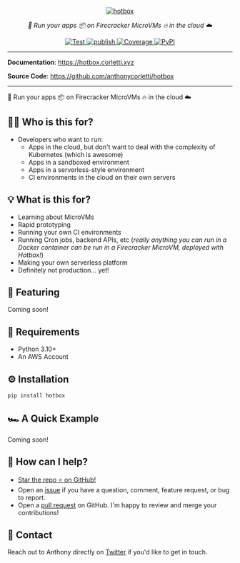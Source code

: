 <p align="center">
  <a href="https://hotbox.corletti.xyz"><img src="./img/logo.png" alt="hotbox"></a>
</p>
<p align="center">
    <em>🚀 Run your apps 📦 on Firecracker MicroVMs 🔥 in the cloud ☁️</em>
</p>
<p align="center">
<a href="https://github.com/anthonycorletti/hotbox/actions?query=workflow%3Atest" target="_blank">
    <img src="https://github.com/anthonycorletti/hotbox/workflows/test/badge.svg" alt="Test">
</a>
<a href="https://github.com/anthonycorletti/hotbox/actions?query=workflow%3Apublish" target="_blank">
    <img src="https://github.com/anthonycorletti/hotbox/workflows/publish/badge.svg" alt="publish">
</a>
<a href="https://codecov.io/gh/anthonycorletti/hotbox" target="_blank">
    <img src="https://img.shields.io/codecov/c/github/anthonycorletti/hotbox?color=%2334D058" alt="Coverage">
</a>
<a href="https://pypi.org/project/hotbox/" target="_blank">
    <img alt="PyPI" src="https://img.shields.io/pypi/v/hotbox?color=blue">
</a>
</p>

---

**Documentation**: <a href="https://hotbox.corletti.xyz" target="_blank">https://hotbox.corletti.xyz</a>

**Source Code**: <a href="https://github.com/anthonycorletti/hotbox" target="_blank">https://github.com/anthonycorletti/hotbox</a>

---

🚀 Run your apps 📦 on Firecracker MicroVMs 🔥 in the cloud ☁️

## 👨‍💻 Who is this for?

- Developers who want to run:
    - Apps in the cloud, but don't want to deal with the complexity of Kubernetes (which is awesome)
    - Apps in a sandboxed environment
    - Apps in a serverless-style environment
    - CI environments in the cloud on their own servers

## 💡 What is this for?

- Learning about MicroVMs
- Rapid prototyping
- Running your own CI environments
- Running Cron jobs, backend APIs, etc (_really anything you can run in a Docker container can be run in a Firecracker MicroVM, deployed with Hotbox!_)
- Making your own serverless platform
- Definitely not production... yet!

## 🎉 Featuring

Coming soon!

## 📝 Requirements

- Python 3.10+
- An AWS Account

## ⚙️ Installation

```sh
pip install hotbox
```

## 🏎️ A Quick Example

Coming soon!

## 🫶 How can I help?

- [Star the repo ⭐️ on GitHub!](https://github.com/anthonycorletti/hotbox)
- Open an [issue](https://github.com/anthonycorletti/hotbox/issues/new/choose) if you have a question, comment, feature request, or bug to report.
- Open a [pull request](https://github.com/anthonycorletti/hotbox/compare) on GitHub. I'm happy to review and merge your contributions!

## 📲 Contact

Reach out to Anthony directly on [Twitter](https://twitter.com/anthonycorletti) if you'd like to get in touch.

&nbsp;

&nbsp;
